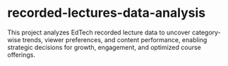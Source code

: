 # recorded-lectures-data-analysis
This project analyzes EdTech recorded lecture data to uncover category-wise trends, viewer preferences, and content performance, enabling strategic decisions for growth, engagement, and optimized course offerings.
